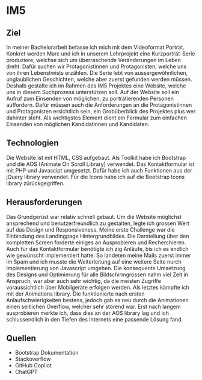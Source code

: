# IM5
## Ziel

In meiner Bachelorarbeit befasse ich mich mit dem Videoformat Porträt. Konkret werden Marc und ich in unserem Lehrprojekt eine Kurzporträt-Serie produziere, welchse sich um überraschende Veränderungen im Leben dreht. Dafür suchen wir Protagonistinnen und Protagonisten, welche uns von ihren Lebenstwists erzählen. Die Serie lebt von aussergewöhnlichen, unglaublichen Geschichten, welche aber zuerst gefunden werden müssen. Deshalb gestalte ich im Rahmen des IM5 Projektes eine Website, welche uns in diesem Suchprozess unterstützen soll. Auf der Website soll ein Aufruf zum Einsenden von möglichen, zu porträtierenden Personen auffordern. Dafür müssen auch die Anforderungen an die Protagonistinnen und Protagonisten ersichtlich sein, ein Grobüberblick des Projektes plus wer dahinter steht. Als wichtigstes Element dient ein Formular zum einfachen Einsenden von möglichen Kandidatinnen und Kandidaten.

## Technologien

Die Website ist mit HTML, CSS aufgebaut. Als Toolkit habe ich Bootstrap und die AOS (Animate On Scroll Library) verwendet. Das Kontaktformular ist mit PHP und Javascipt umgesetzt. Dafür habe ich auch Funktionen aus der jQuery library verwendet. Für die Icons habe ich auf die Bootstrap Icons library zürückgegriffen. 


## Herausforderungen

Das Grundgerüst war relativ schnell gebaut. Um die Website möglichst ansprechend und benutzerfreundlich zu gestalten, legte ich grossen Wert auf das Design und Responsiveness. Meine erste Challenge war die Einbindung des Landingpage Hintergrundbildes. Die Darstellung über den kompletten Screen forderte einiges an Ausprobieren und Recherchieren. Auch für das Kontaktformular benötigte ich zig Anläufe, bis ich es endlich wie gewünscht implementiert hatte. So landeten meine Mails zuerst immer im Spam und ich musste die Weiterleitung auf eine weitere Seite nurch Implementierung von Javascript umgehen. Die konsequente Umsetzung des Designs und Optimierung für alle Bildschirmgrössen nahm viel Zeit in Anspruch, war aber auch sehr wichtig, da die meisten Zugriffe voraussichtlich über Mobilgeräte erfolgen werden. Als letztes kämpfte ich mit der Animations library. Die funktionierte nach ersten Anlaufschwierigkeiten bestens, jedoch gab es neu durch die Animationen einen seitlichen Overflow, welcher sehr störend war. Erst nach langem ausprobieren merkte ich, dass dies an der AOS library lag und ich schlussendlich in den Tiefen des Internets eine passende Lösung fand. 

## Quellen

- Bootstrap Dokumentation
- Stackoverflow
- GitHub Copilot
- ChatGPT
